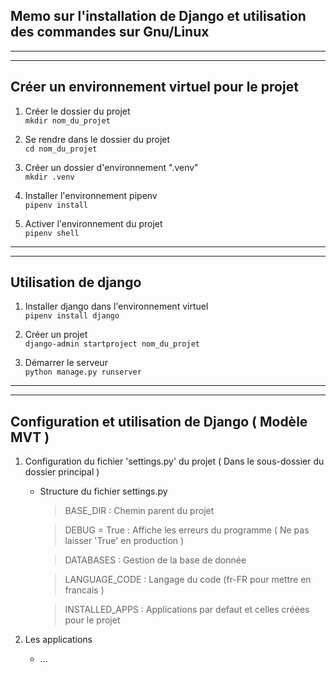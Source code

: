 ## Memo sur l'installation de Django et utilisation des commandes sur Gnu/Linux
---
---
## Créer un environnement virtuel pour le projet  
1. Créer le dossier du projet  
`mkdir nom_du_projet`  

2. Se rendre dans le dossier du projet  
`cd nom_du_projet`  

3. Créer un dossier d'environnement ".venv"  
`mkdir .venv`  

4. Installer l'environnement pipenv  
`pipenv install` 

5. Activer l'environnement du projet  
`pipenv shell`  
---
---
## Utilisation de django
1. Installer django dans l'environnement virtuel  
`pipenv install django`

2. Créer un projet  
`django-admin startproject nom_du_projet` 

3. Démarrer le serveur  
`python manage.py runserver` 
---
---
## Configuration et utilisation de Django ( Modèle MVT )   
1. Configuration du fichier 'settings.py' du projet ( Dans le sous-dossier du dossier principal )  
    - Structure du fichier settings.py  
        > BASE_DIR : Chemin parent du projet  
        
        > DEBUG = True : Affiche les erreurs du programme ( Ne pas laisser 'True' en production )  
        
        > DATABASES : Gestion de la base de donnée  
        
        > LANGUAGE_CODE : Langage du code (fr-FR pour mettre en francais )  
        
        > INSTALLED_APPS : Applications par defaut et celles créées pour le projet  

2. Les applications
    - ...
